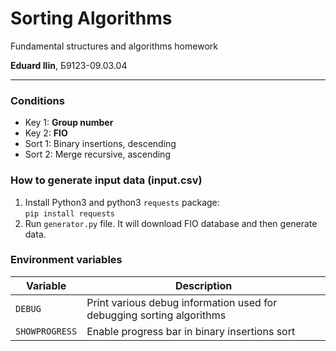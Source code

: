 # Sorting Algorithms
Fundamental structures and algorithms homework

**Eduard Ilin**, Б9123-09.03.04

---

### Conditions
* Key 1: **Group number**
* Key 2: **FIO**
* Sort 1: Binary insertions, descending
* Sort 2: Merge recursive, ascending

### How to generate input data (input.csv)
1. Install Python3 and python3 `requests` package: \
`pip install requests`
2. Run `generator.py` file. It will download FIO database and then generate data.

### Environment variables
| Variable       | Description                                                           |
|----------------|-----------------------------------------------------------------------|
| `DEBUG`        | Print various debug information used for debugging sorting algorithms |
| `SHOWPROGRESS` | Enable progress bar in binary insertions sort                         |